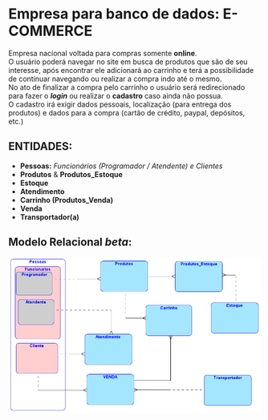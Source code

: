# Empresa para banco de dados: **E-COMMERCE**
Empresa nacional voltada para compras somente **online**. <br>
O usuário poderá navegar no site em busca de produtos que são de seu interesse, após encontrar ele adicionará ao carrinho e terá a possibilidade de continuar navegando ou realizar a compra indo até o mesmo. <br>
No ato de finalizar a compra pelo carrinho o usuário será redirecionado para fazer o ***login*** ou realizar o **cadastro** caso ainda não possua. <br>
O cadastro irá exigir dados pessoais, localização (para entrega dos produtos) e dados para a compra (cartão de crédito, paypal, depósitos, etc.)

## ENTIDADES:
* **Pessoas:** *Funcionários (Programador / Atendente) e Clientes*
* **Produtos** & **Produtos_Estoque** 
* **Estoque**
* **Atendimento**
* **Carrinho (Produtos_Venda)**
* **Venda**
* **Transportador(a)** 

## Modelo Relacional *beta*:
<p align="center">
  <img src="./img/Logical.png" alt="Modelo Logico BdD">
</p>
